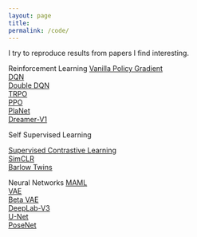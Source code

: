 ```yaml
---
layout: page
title: 
permalink: /code/
---
```


I try to reproduce results from papers I find interesting. 


 Reinforcement Learning
[Vanilla Policy Gradient](https://github.com/barlowtwin/Policy-Gradients/tree/main/Policy%20Gradient%20Algorithms/Vanilla%20Policy%20Gradient) </br>
[DQN](https://github.com/barlowtwin/DQN)</br>
[Double DQN](https://github.com/barlowtwin/Double-DQN) </br>
[TRPO](https://github.com/barlowtwin/Policy-Gradients/tree/main/Policy%20Gradient%20Algorithms/TRPO) </br>
[PPO](https://github.com/barlowtwin/Policy-Gradients/tree/main/Policy%20Gradient%20Algorithms/ppo)</br>
[PlaNet](https://github.com/barlowtwin/PlaNet) </br>
[Dreamer-V1](https://github.com/barlowtwin/Dreamer-V1) </br>


Self Supervised Learning

[Supervised Contrastive Learning](https://github.com/barlowtwin/Supervised-Contrastive-Learning) </br>
[SimCLR](https://github.com/barlowtwin/SimCLR) </br>
[Barlow Twins](https://github.com/barlowtwin/Barlow-Twins) </br>



 Neural Networks
[MAML](https://github.com/barlowtwin/Model-Agnostic-Meta-Learning-MAML) </br>
[VAE](https://github.com/barlowtwin/Variational-Auto-Encoders) </br>
[Beta VAE](https://github.com/barlowtwin/beta-VAE) </br>
[DeepLab-V3](https://github.com/barlowtwin/Comma10k-Segmentation-using-DeepLabV3) </br>
[U-Net](https://github.com/barlowtwin/UNet) </br>
[PoseNet](https://github.com/barlowtwin/PoseNet-Implementation-for-Calib-Challenge) </br>


